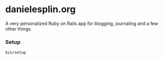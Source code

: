 # danielesplin.org

A very personalized Ruby on Rails app for blogging, journaling and a few other things.

### Setup

```bash
bin/setup
```

